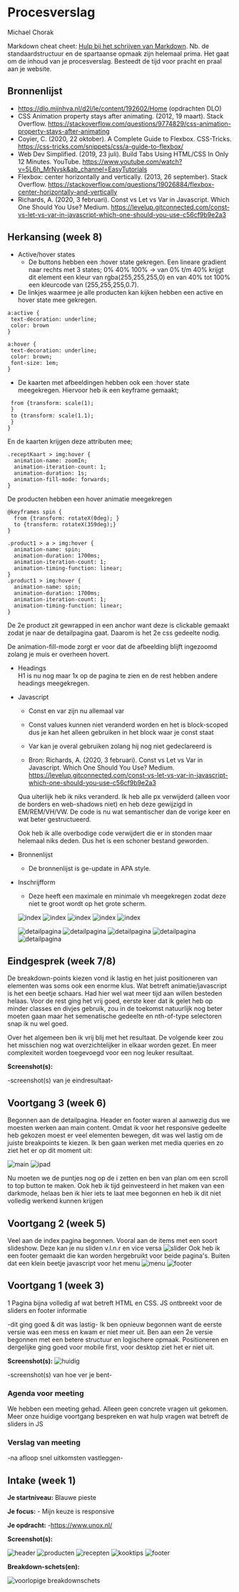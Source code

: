 # Procesverslag
Michael Chorak

Markdown cheat cheet: [Hulp bij het schrijven van Markdown](https://github.com/adam-p/markdown-here/wiki/Markdown-Cheatsheet). Nb. de standaardstructuur en de spartaanse opmaak zijn helemaal prima. Het gaat om de inhoud van je procesverslag. Besteedt de tijd voor pracht en praal aan je website.

## Bronnenlijst

 - https://dlo.mijnhva.nl/d2l/le/content/192602/Home (opdrachten DLO)
 - CSS Animation property stays after animating. (2012, 19 maart). Stack Overflow. https://stackoverflow.com/questions/9774829/css-animation-property-stays-after-animating
 - Coyier, C. (2020, 22 oktober). A Complete Guide to Flexbox. CSS-Tricks. https://css-tricks.com/snippets/css/a-guide-to-flexbox/
 - Web Dev Simplified. (2019, 23 juli). Build Tabs Using HTML/CSS In Only 12 Minutes. YouTube. https://www.youtube.com/watch?v=5L6h_MrNvsk&ab_channel=EasyTutorials
 - Flexbox: center horizontally and vertically. (2013, 26 september). Stack Overflow. https://stackoverflow.com/questions/19026884/flexbox-center-horizontally-and-vertically
 - Richards, A. (2020, 3 februari). Const vs Let vs Var in Javascript. Which One Should You Use? Medium. https://levelup.gitconnected.com/const-vs-let-vs-var-in-javascript-which-one-should-you-use-c56cf9b9e2a3



## Herkansing (week 8)
- Active/hover states
  - De buttons hebben een :hover state gekregen.
 Een lineare gradient naar rechts met 3 states; 0% 40% 100% -> van 0% t/m 40% krijgt dit element een kleur van rgba(255,255,255,0) en van 40% tot 100% een kleurcode van (255,255,255,0.7).
 - De linkjes waarmee je alle producten kan kijken hebben een active en hover state mee gekregen.
 ```
 a:active {
  text-decoration: underline;
  color: brown
}

a:hover {
  text-decoration: underline;
  color: brown;
  font-size: 1em;
}
 ```
 
- De kaarten met afbeeldingen hebben ook een :hover state meegekregen. Hiervoor heb ik een keyframe gemaakt;
 
 ```@keyframes zoomIn {
  from {transform: scale(1);
  }
  to {transform: scale(1.1);
  }
}
```
En de kaarten krijgen deze attributen mee;
```
.receptKaart > img:hover {
  animation-name: zoomIn;
  animation-iteration-count: 1;
  animation-duration: 1s;
  animation-fill-mode: forwards;
}
```

De producten hebben een hover animatie meegekregen
```
@keyframes spin {
  from {transform: rotateX(0deg); }
  to {transform: rotateX(359deg);}
}

.product1 > a > img:hover {
  animation-name: spin;
  animation-duration: 1700ms;
  animation-iteration-count: 1;
  animation-timing-function: linear;
}
.product1 > img:hover {
  animation-name: spin;
  animation-duration: 1700ms;
  animation-iteration-count: 1;
  animation-timing-function: linear;
}
```
De 2e product zit gewrapped in een anchor want deze is clickable gemaakt zodat je naar de detailpagina gaat. Daarom is het 2e css gedeelte nodig.


De animation-fill-mode zorgt er voor dat de afbeelding blijft ingezoomd zolang je muis er overheen hovert.

- Headings\
  H1 is nu nog maar 1x op de pagina te zien en de rest hebben andere headings meegekregen.
 
 - Javascript
   - Const en var zijn nu allemaal var
    - Const values kunnen niet veranderd worden en het is block-scoped dus je kan het alleen gebruiken in het block waar je const staat
    - Var kan je overal gebruiken zolang hij nog niet gedeclareerd is
    
     - Bron: Richards, A. (2020, 3 februari). Const vs Let vs Var in Javascript. Which One Should You Use? Medium. https://levelup.gitconnected.com/const-vs-let-vs-var-in-javascript-which-one-should-you-use-c56cf9b9e2a3
      
   Qua uiterlijk heb ik niks veranderd. Ik heb alle px verwijderd (alleen voor de borders en web-shadows niet) en heb deze gewijzigd in EM/REM/VH/VW.
   De code is nu wat semantischer dan de vorige keer en wat beter gestructueerd. 
   
   Ook heb ik alle overbodige code verwijdert die er in stonden maar helemaal niks deden. Dus het is een schoner bestand geworden.
   
   
  - Bronnenlijst
    - De bronnenlijst is ge-update in APA style.

 - Inschrijfform
   - Deze heeft een maximale en minimale vh meegekregen zodat deze niet te groot wordt op het grote scherm.
   

   ![index](images/1-ss2.png)
   ![index](images/1-ss3.png)
   ![index](images/1-ss4.png)
   ![index](images/1-ss5.png)
   ![index](images/1-ss6.png)
   
   ![detailpagina](images/2-ss1.png)
   ![detailpagina](images/2-ss2.png)
   ![detailpagina](images/2-ss3.png)
   ![detailpagina](images/2-ss4.png)
   ![detailpagina](images/2-ss5.png)




## Eindgesprek (week 7/8)

De breakdown-points kiezen vond ik lastig en het juist positioneren van elementen was soms ook een enorme klus.
Wat betreft animatie/javascript is het een beetje schaars. Had hier wel wat meer tijd aan willen besteden helaas.
Voor de rest ging het vrij goed, eerste keer dat ik gelet heb op minder classes en divjes gebruik, zou in de toekomst natuurlijk nog beter moeten gaan maar het
semenatische gedeelte en nth-of-type selectoren snap ik nu wel goed.

Over het algemeen ben ik vrij blij met het resultaat. De volgende keer zou het misschien nog wat overzichtelijker in elkaar worden gezet. En meer complexiteit worden toegevoegd voor een nog leuker resultaat.

**Screenshot(s):**

-screenshot(s) van je eindresultaat-



## Voortgang 3 (week 6)
Begonnen aan de detailpagina. Header en footer waren al aanwezig dus we moesten werken aan main content.
Omdat ik voor het responsive gedeelte heb gekozen moest er veel elementen bewegen, dit was wel lastig om de juiste breakpoints te kiezen. 
Ik ben gaan werken met media queries en zo ziet het er op dit moment uit:

![main](images/main.png)
![ipad](images/main1.png)

Nu moeten we de puntjes nog op de i zetten en ben van plan om een scroll to top button te maken.
Ook heb ik tijd geinvesteerd in het maken van een darkmode, helaas ben ik hier iets te laat mee begonnen en heb ik dit niet volledig werkend kunnen krijgen

## Voortgang 2 (week 5)

Veel aan de index pagina begonnen. Vooral aan de items met een soort slideshow. Deze kan je nu sliden v.l.n.r en vice versa
![slider](images/slider.png)
Ook heb ik een footer gemaakt die kan worden hergebruikt voor beide pagina's. Buiten dat een klein beetje javascript voor het menu
![menu](images/menu.png)
![footer](images/footer.png)


## Voortgang 1 (week 3)

1 Pagina bijna volledig af wat betreft HTML en CSS. JS ontbreekt voor de sliders en footer informatie

-dit ging goed & dit was lastig-
Ik ben opnieuw begonnen want de eerste versie was een mess en kwam er niet meer uit.
Ben aan een 2e versie begonnen met een betere structuur en logischere opmaak.
Positioneren en dergelijke ging goed voor mobile first, voor desktop ziet het er niet uit.

**Screenshot(s):**
![huidig](images/huidig.PNG)

-screenshot(s) van hoe ver je bent-

### Agenda voor meeting

We hebben een meeting gehad. Alleen geen concrete vragen uit gekomen. Meer onze huidige voortgang bespreken en
wat hulp vragen wat betreft de sliders in JS
### Verslag van meeting

-na afloop snel uitkomsten vastleggen-



## Intake (week 1)

**Je startniveau:** Blauwe pieste

**Je focus:** - Mijn keuze is responsive

**Je opdracht:** -https://www.unox.nl/

**Screenshot(s):**

![header](images/header_Unox.PNG)
![producten](images/show_products_Unox.PNG)
![recepten](images/recepten_Unox.PNG)
![kooktips](images/kooktips_Unox.PNG)
![footer](images/footer_Unox.PNG)


**Breakdown-schets(en):**

![voorlopige breakdownschets](images/breakdown_Schets.png)


